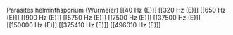 Parasites helminthsporium (Wurmeier)
[[40 Hz (E)]]
[[320 Hz (E)]]
[[650 Hz (E)]]
[[900 Hz (E)]]
[[5750 Hz (E)]]
[[7500 Hz (E)]]
[[37500 Hz (E)]]
[[150000 Hz (E)]]
[[375410 Hz (E)]]
[[496010 Hz (E)]]